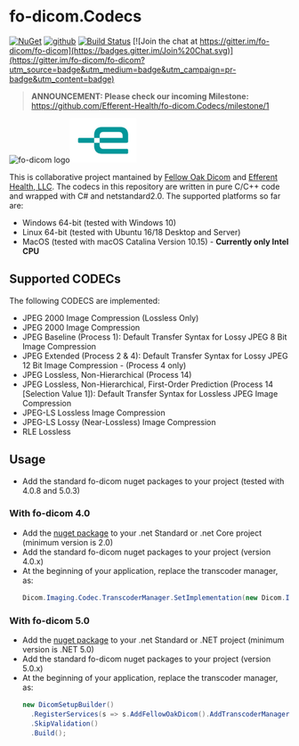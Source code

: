 # fo-dicom.Codecs

[![NuGet](https://img.shields.io/nuget/v/fo-dicom.Codecs.svg)](https://www.nuget.org/packages/fo-dicom.Codecs/)
[![github](https://img.shields.io/github/stars/Efferent-Health/fo-dicom.Codecs.svg)]()
[![Build Status](https://dev.azure.com/efferent/open-source/_apis/build/status/Efferent-Health.fo-dicom.Codecs?branchName=master)](https://dev.azure.com/efferent/open-source/_build/latest?definitionId=9&branchName=master)
[![Join the chat at https://gitter.im/fo-dicom/fo-dicom](https://badges.gitter.im/Join%20Chat.svg)](https://gitter.im/fo-dicom/fo-dicom?utm_source=badge&utm_medium=badge&utm_campaign=pr-badge&utm_content=badge)

> **ANNOUNCEMENT: Please check our incoming Milestone:** 
> https://github.com/Efferent-Health/fo-dicom.Codecs/milestone/1

<img src="https://lh3.googleusercontent.com/-Fq3nigRUo7U/VfaIPuJMjfI/AAAAAAAAALo/7oaLrrTBhnw/s1600/Fellow%2BOak%2BSquare%2BTransp.png" alt="fo-dicom logo" height="80" /><img src="efferent_logo.png" alt="Efferent logo" height="80" />

This is collaborative project mantained by [Fellow Oak Dicom](https://github.com/fo-dicom/fo-dicom) and [Efferent Health, LLC](https://efferenthealth.com).
The codecs in this repository are written in pure C/C++ code and wrapped with C# and netstandard2.0. The supported platforms so far are:
- Windows 64-bit (tested with Windows 10)
- Linux 64-bit (tested with Ubuntu 16/18 Desktop and Server)
- MacOS (tested with macOS Catalina Version 10.15) - **Currently only Intel CPU**

## Supported CODECs

The following CODECS are implemented:
- JPEG 2000 Image Compression (Lossless Only)
- JPEG 2000 Image Compression
- JPEG Baseline (Process 1): Default Transfer Syntax for Lossy JPEG 8 Bit Image Compression
- JPEG Extended (Process 2 & 4): Default Transfer Syntax for Lossy JPEG 12 Bit Image Compression - (Process 4 only)
- JPEG Lossless, Non-Hierarchical (Process 14)
- JPEG Lossless, Non-Hierarchical, First-Order Prediction (Process 14 [Selection Value 1]): Default Transfer Syntax for Lossless JPEG Image Compression
- JPEG-LS Lossless Image Compression
- JPEG-LS Lossy (Near-Lossless) Image Compression
- RLE Lossless

## Usage
 
- Add the standard fo-dicom nuget packages to your project (tested with 4.0.8 and 5.0.3)
### With fo-dicom 4.0
- Add the [nuget package](https://www.nuget.org/packages/Efferent.Native/) to your .net Standard or .net Core project (minimum version is 2.0) 
- Add the standard fo-dicom nuget packages to your project (version 4.0.x)
- At the beginning of your application, replace the transcoder manager, as:
  ````C#
  Dicom.Imaging.Codec.TranscoderManager.SetImplementation(new Dicom.Imaging.NativeCodec.NativeTranscoderManager());
  ````
### With fo-dicom 5.0
- Add the [nuget package](https://www.nuget.org/packages/fo-dicom.Codecs) to your .net Standard or .NET project (minimum version is .NET 5.0) 
- Add the standard fo-dicom nuget packages to your project (version 5.0.x)
- At the beginning of your application, replace the transcoder manager, as:
  ````C#
  new DicomSetupBuilder()
    .RegisterServices(s => s.AddFellowOakDicom().AddTranscoderManager<FellowOakDicom.Imaging.NativeCodec.NativeTranscoderManager>())
    .SkipValidation()
    .Build();
  ````
